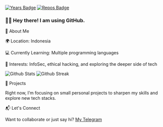 [![Years Badge](https://badges.pufler.dev/years/DX4GREY)](https://badges.pufler.dev)
[![Repos Badge](https://badges.pufler.dev/repos/DX4GREY)](https://badges.pufler.dev)

### 🙋‍♂️ Hey there! I am using GitHub.

🔧 About Me

🌍 Location: Indonesia

💻 Currently Learning: Multiple programming languages

🎯 Interests: InfoSec, ethical hacking, and exploring the deeper side of tech

![Github Stats](https://github-readme-stats.vercel.app/api?username=DX4GREY&show_icons=true&count_private=true&hide_border=false&layout=compact&&theme=dark)
![Github Streak](https://github-readme-streak-stats.herokuapp.com/?user=DX4GREY&show_icons=true&count_private=true&hide_border=false&layout=compact&&theme=dark)


🚀 Projects

Right now, I’m focusing on small personal projects to sharpen my skills and explore new tech stacks.

📬 Let's Connect

Want to collaborate or just say hi? [My Telegram](https://t.me/Dx4Grey)